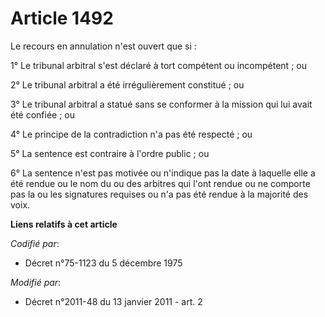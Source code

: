 # Article 1492

Le recours en annulation n'est ouvert que si : 

1° Le tribunal arbitral s'est déclaré à tort compétent ou incompétent ; ou 

2° Le tribunal arbitral a été irrégulièrement constitué ; ou 

3° Le tribunal arbitral a statué sans se conformer à la mission qui lui avait été confiée ; ou 

4° Le principe de la contradiction n'a pas été respecté ; ou 

5° La sentence est contraire à l'ordre public ; ou 

6° La sentence n'est pas motivée ou n'indique pas la date à laquelle elle a été rendue ou le nom du ou des arbitres qui l'ont
rendue ou ne comporte pas la ou les signatures requises ou n'a pas été rendue à la majorité des voix.

**Liens relatifs à cet article**

_Codifié par_:

  - Décret n°75-1123 du 5 décembre 1975

_Modifié par_:

  - Décret n°2011-48 du 13 janvier 2011 - art. 2
